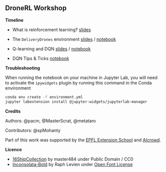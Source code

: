 DroneRL Workshop
---

**Timeline**

* What is reinforcement learning? [slides](https://docs.google.com/presentation/d/1juMEUcWgdg3IHfk33HvWxjVuwnNh4U-KurhBFtGTl6k/edit?usp=sharing) 

* The `DeliveryDrones` environment [slides](https://docs.google.com/presentation/d/1k1wuReVWI04bYMPAQKyrPiajEZ2eVH9n4KdMIcy_Ntg/edit?usp=sharing) / [notebook](https://colab.research.google.com/drive/1gtZ1zZD1O1aT6v577Y3z9HfiXFo5u1zD)

* Q-learning and DQN [slides](https://docs.google.com/presentation/d/1aWn3qE9_sJFMJeTyB6H4sPTQaB3R-2zz7DnWOXLiO9I/edit?usp=sharing) / [notebook](https://colab.research.google.com/drive/1ubKreDv8Cdd5UtB7BL-prnZWqd6dSKFs)

* DQN Tips & Ticks [notebook](https://colab.research.google.com/drive/1OBlDdEiiZVRJ91P9DwR6PVGHDE21LoNn)

**Troubleshooting**

When running the notebook on your machine in Jupyter Lab, you will need to activate the `ipywidgets` plugin by running this command in the Conda environment

```bash
conda env create -f environment.yml
jupyter labextension install @jupyter-widgets/jupyterlab-manager
```

**Credits**

Authors: @pacm, @MasterScrat, @metataro 

Contributors: @spMohanty

Part of this work was supported by the [EPFL Extension School](http://exts.epfl.ch/) and [AIcrowd](http://aicrowd.com/).

**Licence**

* [16ShipCollection](https://opengameart.org/content/1616-ship-collection) by master484 under Public Domain / CC0
* [Inconsolata-Bold](https://fonts.google.com/specimen/Inconsolata) by Raph Levien under [Open Font License](https://scripts.sil.org/cms/scripts/page.php?site_id=nrsi&id=OFL_web)
